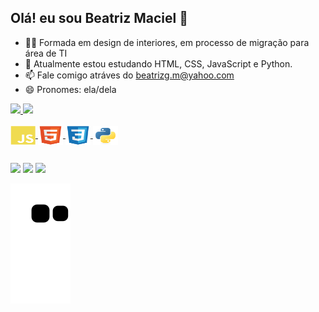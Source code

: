 ## Olá! eu sou Beatriz Maciel 👋
- 👩‍🎓 Formada em design de interiores, em processo de migração para área de TI 
- 🌱 Atualmente estou estudando HTML, CSS, JavaScript e Python.
- 📫 Fale comigo atráves do beatrizg.m@yahoo.com 
- 😄 Pronomes: ela/dela

<div style="display: flex">
  <a href="https://github.com/beatrizg-m">
  <img height="180em" src="https://github-readme-stats.vercel.app/api?username=beatrizg-m&show_icons=true&theme=dracula&include_all_commits=true&count_private=true"/>
  <img height="180em" src="https://github-readme-stats.vercel.app/api/top-langs/?username=beatrizg-m&layout=compact&langs_count=7&theme=dracula"/>
</div>

<div style="display: inline_block"><br>
  <img align="center" alt="RBeatriz-Js" height="30" width="40" src="https://raw.githubusercontent.com/devicons/devicon/master/icons/javascript/javascript-plain.svg">
  <img align="center" alt="Beatriz-HTML" height="30" width="40" src="https://raw.githubusercontent.com/devicons/devicon/master/icons/html5/html5-original.svg">
  <img align="center" alt="Beatriz-CSS" height="30" width="40" src="https://raw.githubusercontent.com/devicons/devicon/master/icons/css3/css3-original.svg">
  <img align="center" alt="Beatriz-Python" height="30" width="40" src="https://raw.githubusercontent.com/devicons/devicon/master/icons/python/python-original.svg">

</div>

##

<div>
  <a href = "mailto:bea.trizatriz990@gmail.com"><img src="https://img.shields.io/badge/-Gmail-%23333?style=for-the-badge&logo=gmail&logoColor=white" target="_blank"></a>
  <a href="https://www.linkedin.com/in/beatriz-goncalves-maciel-1a2964187/" target="_blank"><img src="https://img.shields.io/badge/-LinkedIn-%230077B5?style=for-the-badge&logo=linkedin&logoColor=white" target="_blank"></a> 
  <a href="https://t.me/BeatrizGM9" target="_blank"><img src="https://img.shields.io/badge/Telegram-2CA5E0?style=for-the-badge&logo=telegram&logoColor=white" target="_blank"></a>
 
  ![Snake animation](https://github.com/beatrizg-m/beatrizg-m/blob/output/github-contribution-grid-snake.svg)
 
</div>
